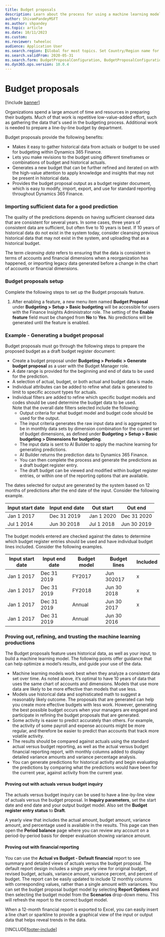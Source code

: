 ```yaml
---
title: Budget proposals
description: Learn about the process for using a machine learning model with your organization's historical data to generate a budget proposal.
author: ShivamPandeyMSFT
ms.author: shpandey
ms.topic: article
ms.date: 10/11/2023
ms.custom:
ms.reviewer: twheeloc
audience: Application User
ms.search.region: [Global for most topics. Set Country/Region name for localizations]
ms.search.validFrom: 2020-05-31
ms.search.form: BudgetProposalConfiguration, BudgetProposalConfigurationWizard
ms.dyn365.ops.version: 10.0.4
---
```


# Budget proposals

[!include [banner](../includes/banner.md)]

Organizations spend a large amount of time and resources in preparing their budgets. Much of that work is repetitive low-value-added effort, such as gathering the data that's used in the budgeting process. Additional work is needed to prepare a line-by-line budget by department. 

Budget proposals provide the following benefits:
* Makes it easy to gather historical data from actuals or budget to be used for budgeting within Dynamics 365 Finance. 
* Lets you make revisions to the budget using different timeframes or combinations of budget and historical actuals. 
* Generates a new budget that can be further refined and iterated on with the high-value attention to apply knowledge and insights that may not be present in historical data.
* Provides the budget proposal output as a budget register document, which is easy to modify, import, export, and use for standard reporting throughout Dynamics 365 Finance.

### Importing sufficient data for a good prediction
The quality of the predictions depends on having sufficient cleansed data that are consistent for several years. In some cases, three years of consistent data are sufficient, but often five to 10 years is best. If 10 years of historical data do not exist in the system today, consider cleansing previous historical data that may not exist in the system, and uploading that as a historical budget. 

The term *cleansing data* refers to ensuring that the data is consistent in terms of accounts and financial dimensions when a reorganization has happened, or importing legacy data generated before a change in the chart of accounts or financial dimensions. 

### Budget proposals setup
Complete the following steps to set up the Budget proposals feature.

1. After enabling a feature, a new menu item named **Budget Proposal** under **Budgeting > Setup > Basic budgeting** will be accessible for users with the Finance Insights Administrator role. The setting of the **Enable feature** field must be changed from **No** to **Yes**. No predictions will be generated until the feature is enabled. 

### Example - Generating a budget proposal
Budget proposals must go through the following steps to prepare the proposed budget as a draft budget register document:

- Create a budget proposal under **Budgeting > Periodic > Generate budget proposal** as a user with the Budget Manager role.
- A date range is provided for the beginning and end of data to be used for the prediction.
- A selection of actual, budget, or both actual and budget data is made.
- Individual attributes can be added to refine what data is generated to limit to specific account types for actuals.
- Individual filters are added to refine which specific budget models and codes should be used determine the budget data to be used. <br>
Note that the overall date filters selected include the following:  
   - Output criteria for what budget model and budget code should be used for the output.
   - The input criteria generates the raw input data and is aggregated to be in monthly data sets by dimension combination for the current set of budget dimensions, as defined under **Budgeting > Setup > Basic budgeting > Dimensions for budgeting**.
   - The input data is sent to AI Builder to apply the machine learning for generating predictions.
   - AI Builder returns the prediction data to Dynamics 365 Finance.
   - You can then complete the process and generate the predictions as a draft budget register entry.
   - The draft budget can be viewed and modified within budget register entries, or within one of the reporting options that are available.

The dates selected for output are generated by the system based on 12 months of predictions after the end date of the input. 
Consider the following example.

| Input start date  | Input end date| Out start    | Out end     |
|-------------------|---------------|--------------|-------------|
| Jan 1 2017        | Dec 31 2019   | Jan 1 2020   | Dec 31 2020 | 
| Jul 1 2014        | Jun 30 2018   | Jul 1 2018   | Jun 30 2019 |

The budget models entered are checked against the dates to determine which budget register entries should be used and have individual budget lines included.
Consider the following examples.

| Input start date  | Input end date| Budget model | Budget lines| Included  |
|-------------------|---------------|--------------|-------------|-----------|
| Jan 1 2017        | Dec 31 2019   | FY2017       | Jun 302017  | x         |
| Jan 1 2017        | Dec 31 2019   | FY2018       | Jun 30 2018 | x         |
| Jan 1 2017        | Dec 31 2019   | Annual       | Jun 30 2017 | x         |
| Jan 1 2017        | Dec 31 2019   | Annual       | Jun 30 2016 |           |


### Proving out, refining, and trusting the machine learning productions
The Budget proposals feature uses historical data, as well as your input, to build a machine learning model. The following points offer guidance that can help optimize a model’s results, and guide your use of the data.

- Machine learning models work best when they analyze a consistent data set over time. As noted above, it’s optimal to have 10 years of data that uses the same chart of accounts and dimensions. Models that use more data are likely to be more effective than models that use less. 
- Models use historical data and sophisticated math to suggest a reasonably likely outcome. The proposals that are generated can help you create more effective budgets with less work. However, generating the best possible budget occurs when your managers are engaged and participate in refining the budget proposals that are generated. 
- Some activity is easier to predict accurately than others. For example, the activity of some payroll and expense accounts might be more regular, and therefore be easier to predict than accounts that track more volatile activity.
- The results should be compared against actuals using the standard actual versus budget reporting, as well as the actual versus budget financial reporting report, with monthly columns added to display detailed variance amounts and variance percentage analysis. 
- You can generate predictions for historical activity and begin evaluating the predictions by comparing what the predictions would have been for the current year, against activity from the current year.

#### Proving out with actuals versus budget inquiry
The actuals versus budget inquiry can be used to have a line-by-line view of actuals versus the budget proposal. In **Inquiry parameters**, set the start date and end date and your output budget model. Also set the **Budget register entry status** to **Draft**. 

A yearly view that includes the actual amount, budget amount, variance amount, and percentage used is available in the results. This page can then open the **Period balance** page where you can review any account on a period-by-period basis for deeper evaluation showing variance amount. 

#### Proving out with financial reporting
You can use the **Actual vs Budget - Default financial** report to see summary and detailed views of actuals versus the budget proposal. The default report design includes a single yearly view for original budget, revised budget, actuals, variance amount, variance percent, and percent of budget. The report can be easily updated to include 12 monthly columns with corresponding values, rather than a single amount with variances. You can set the budget proposal budget model by selecting **Report Options** and then selecting the budget model from the **Scenarios** drop-down menu. This will refresh the report to the correct budget model. 

When a 12-month financial report is exported to Excel, you can easily insert a line chart or sparkline to provide a graphical view of the input or output data that helps reveal trends in the data.

[!INCLUDE[footer-include](../../includes/footer-banner.md)]
